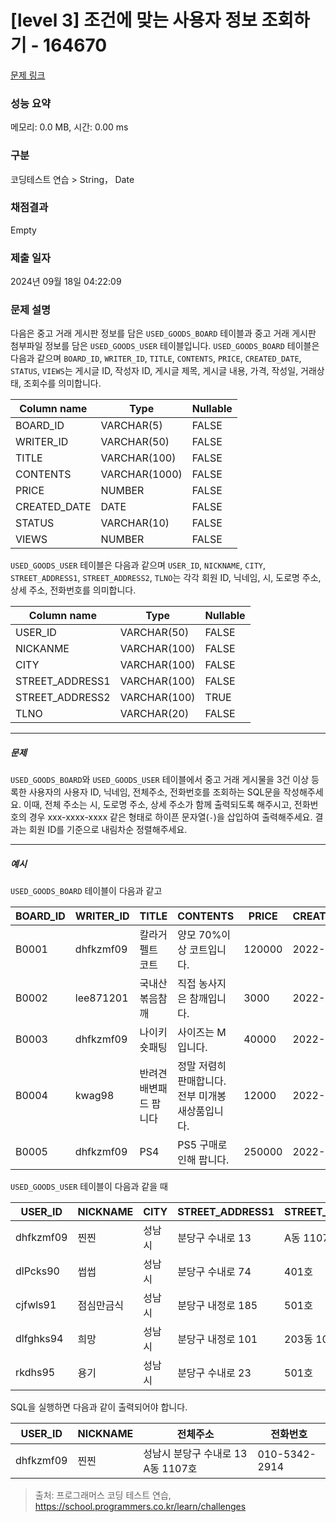 # [level 3] 조건에 맞는 사용자 정보 조회하기 - 164670 

[문제 링크](https://school.programmers.co.kr/learn/courses/30/lessons/164670) 

### 성능 요약

메모리: 0.0 MB, 시간: 0.00 ms

### 구분

코딩테스트 연습 > String， Date

### 채점결과

Empty

### 제출 일자

2024년 09월 18일 04:22:09

### 문제 설명

<p style="user-select: auto !important;">다음은 중고 거래 게시판 정보를 담은 <code style="user-select: auto !important;">USED_GOODS_BOARD</code> 테이블과 중고 거래 게시판 첨부파일 정보를 담은 <code style="user-select: auto !important;">USED_GOODS_USER</code> 테이블입니다. <code style="user-select: auto !important;">USED_GOODS_BOARD</code> 테이블은 다음과 같으며 <code style="user-select: auto !important;">BOARD_ID</code>, <code style="user-select: auto !important;">WRITER_ID</code>, <code style="user-select: auto !important;">TITLE</code>, <code style="user-select: auto !important;">CONTENTS</code>, <code style="user-select: auto !important;">PRICE</code>, <code style="user-select: auto !important;">CREATED_DATE</code>, <code style="user-select: auto !important;">STATUS</code>, <code style="user-select: auto !important;">VIEWS</code>는 게시글 ID, 작성자 ID, 게시글 제목, 게시글 내용, 가격, 작성일, 거래상태, 조회수를 의미합니다.</p>
<table class="table" style="user-select: auto !important;">
        <thead style="user-select: auto !important;"><tr style="user-select: auto !important;">
<th style="user-select: auto !important;">Column name</th>
<th style="user-select: auto !important;">Type</th>
<th style="user-select: auto !important;">Nullable</th>
</tr>
</thead>
        <tbody style="user-select: auto !important;"><tr style="user-select: auto !important;">
<td style="user-select: auto !important;">BOARD_ID</td>
<td style="user-select: auto !important;">VARCHAR(5)</td>
<td style="user-select: auto !important;">FALSE</td>
</tr>
<tr style="user-select: auto !important;">
<td style="user-select: auto !important;">WRITER_ID</td>
<td style="user-select: auto !important;">VARCHAR(50)</td>
<td style="user-select: auto !important;">FALSE</td>
</tr>
<tr style="user-select: auto !important;">
<td style="user-select: auto !important;">TITLE</td>
<td style="user-select: auto !important;">VARCHAR(100)</td>
<td style="user-select: auto !important;">FALSE</td>
</tr>
<tr style="user-select: auto !important;">
<td style="user-select: auto !important;">CONTENTS</td>
<td style="user-select: auto !important;">VARCHAR(1000)</td>
<td style="user-select: auto !important;">FALSE</td>
</tr>
<tr style="user-select: auto !important;">
<td style="user-select: auto !important;">PRICE</td>
<td style="user-select: auto !important;">NUMBER</td>
<td style="user-select: auto !important;">FALSE</td>
</tr>
<tr style="user-select: auto !important;">
<td style="user-select: auto !important;">CREATED_DATE</td>
<td style="user-select: auto !important;">DATE</td>
<td style="user-select: auto !important;">FALSE</td>
</tr>
<tr style="user-select: auto !important;">
<td style="user-select: auto !important;">STATUS</td>
<td style="user-select: auto !important;">VARCHAR(10)</td>
<td style="user-select: auto !important;">FALSE</td>
</tr>
<tr style="user-select: auto !important;">
<td style="user-select: auto !important;">VIEWS</td>
<td style="user-select: auto !important;">NUMBER</td>
<td style="user-select: auto !important;">FALSE</td>
</tr>
</tbody>
      </table>
<p style="user-select: auto !important;"><code style="user-select: auto !important;">USED_GOODS_USER</code> 테이블은 다음과 같으며 <code style="user-select: auto !important;">USER_ID</code>, <code style="user-select: auto !important;">NICKNAME</code>, <code style="user-select: auto !important;">CITY</code>, <code style="user-select: auto !important;">STREET_ADDRESS1</code>, <code style="user-select: auto !important;">STREET_ADDRESS2</code>, <code style="user-select: auto !important;">TLNO</code>는 각각 회원 ID, 닉네임, 시, 도로명 주소, 상세 주소, 전화번호를 의미합니다.</p>
<table class="table" style="user-select: auto !important;">
        <thead style="user-select: auto !important;"><tr style="user-select: auto !important;">
<th style="user-select: auto !important;">Column name</th>
<th style="user-select: auto !important;">Type</th>
<th style="user-select: auto !important;">Nullable</th>
</tr>
</thead>
        <tbody style="user-select: auto !important;"><tr style="user-select: auto !important;">
<td style="user-select: auto !important;">USER_ID</td>
<td style="user-select: auto !important;">VARCHAR(50)</td>
<td style="user-select: auto !important;">FALSE</td>
</tr>
<tr style="user-select: auto !important;">
<td style="user-select: auto !important;">NICKANME</td>
<td style="user-select: auto !important;">VARCHAR(100)</td>
<td style="user-select: auto !important;">FALSE</td>
</tr>
<tr style="user-select: auto !important;">
<td style="user-select: auto !important;">CITY</td>
<td style="user-select: auto !important;">VARCHAR(100)</td>
<td style="user-select: auto !important;">FALSE</td>
</tr>
<tr style="user-select: auto !important;">
<td style="user-select: auto !important;">STREET_ADDRESS1</td>
<td style="user-select: auto !important;">VARCHAR(100)</td>
<td style="user-select: auto !important;">FALSE</td>
</tr>
<tr style="user-select: auto !important;">
<td style="user-select: auto !important;">STREET_ADDRESS2</td>
<td style="user-select: auto !important;">VARCHAR(100)</td>
<td style="user-select: auto !important;">TRUE</td>
</tr>
<tr style="user-select: auto !important;">
<td style="user-select: auto !important;">TLNO</td>
<td style="user-select: auto !important;">VARCHAR(20)</td>
<td style="user-select: auto !important;">FALSE</td>
</tr>
</tbody>
      </table>
<hr style="user-select: auto !important;">

<h5 style="user-select: auto !important;">문제</h5>

<p style="user-select: auto !important;"><code style="user-select: auto !important;">USED_GOODS_BOARD</code>와 <code style="user-select: auto !important;">USED_GOODS_USER</code> 테이블에서 중고 거래 게시물을 3건 이상 등록한 사용자의 사용자 ID, 닉네임, 전체주소, 전화번호를 조회하는 SQL문을 작성해주세요. 이때, 전체 주소는 시, 도로명 주소, 상세 주소가 함께 출력되도록 해주시고, 전화번호의 경우 xxx-xxxx-xxxx 같은 형태로 하이픈 문자열(<code style="user-select: auto !important;">-</code>)을 삽입하여 출력해주세요. 결과는 회원 ID를 기준으로 내림차순 정렬해주세요. </p>

<hr style="user-select: auto !important;">

<h5 style="user-select: auto !important;">예시</h5>

<p style="user-select: auto !important;"><code style="user-select: auto !important;">USED_GOODS_BOARD</code> 테이블이 다음과 같고</p>
<table class="table" style="user-select: auto !important;">
        <thead style="user-select: auto !important;"><tr style="user-select: auto !important;">
<th style="user-select: auto !important;">BOARD_ID</th>
<th style="user-select: auto !important;">WRITER_ID</th>
<th style="user-select: auto !important;">TITLE</th>
<th style="user-select: auto !important;">CONTENTS</th>
<th style="user-select: auto !important;">PRICE</th>
<th style="user-select: auto !important;">CREATED_DATE</th>
<th style="user-select: auto !important;">STATUS</th>
<th style="user-select: auto !important;">VIEWS</th>
</tr>
</thead>
        <tbody style="user-select: auto !important;"><tr style="user-select: auto !important;">
<td style="user-select: auto !important;">B0001</td>
<td style="user-select: auto !important;">dhfkzmf09</td>
<td style="user-select: auto !important;">칼라거펠트 코트</td>
<td style="user-select: auto !important;">양모 70%이상 코트입니다.</td>
<td style="user-select: auto !important;">120000</td>
<td style="user-select: auto !important;">2022-10-14</td>
<td style="user-select: auto !important;">DONE</td>
<td style="user-select: auto !important;">104</td>
</tr>
<tr style="user-select: auto !important;">
<td style="user-select: auto !important;">B0002</td>
<td style="user-select: auto !important;">lee871201</td>
<td style="user-select: auto !important;">국내산 볶음참깨</td>
<td style="user-select: auto !important;">직접 농사지은 참깨입니다.</td>
<td style="user-select: auto !important;">3000</td>
<td style="user-select: auto !important;">2022-10-02</td>
<td style="user-select: auto !important;">DONE</td>
<td style="user-select: auto !important;">121</td>
</tr>
<tr style="user-select: auto !important;">
<td style="user-select: auto !important;">B0003</td>
<td style="user-select: auto !important;">dhfkzmf09</td>
<td style="user-select: auto !important;">나이키 숏패팅</td>
<td style="user-select: auto !important;">사이즈는 M입니다.</td>
<td style="user-select: auto !important;">40000</td>
<td style="user-select: auto !important;">2022-10-17</td>
<td style="user-select: auto !important;">DONE</td>
<td style="user-select: auto !important;">98</td>
</tr>
<tr style="user-select: auto !important;">
<td style="user-select: auto !important;">B0004</td>
<td style="user-select: auto !important;">kwag98</td>
<td style="user-select: auto !important;">반려견 배변패드 팝니다</td>
<td style="user-select: auto !important;">정말 저렴히 판매합니다. 전부 미개봉 새상품입니다.</td>
<td style="user-select: auto !important;">12000</td>
<td style="user-select: auto !important;">2022-10-01</td>
<td style="user-select: auto !important;">DONE</td>
<td style="user-select: auto !important;">250</td>
</tr>
<tr style="user-select: auto !important;">
<td style="user-select: auto !important;">B0005</td>
<td style="user-select: auto !important;">dhfkzmf09</td>
<td style="user-select: auto !important;">PS4</td>
<td style="user-select: auto !important;">PS5 구매로인해 팝니다.</td>
<td style="user-select: auto !important;">250000</td>
<td style="user-select: auto !important;">2022-11-03</td>
<td style="user-select: auto !important;">DONE</td>
<td style="user-select: auto !important;">111</td>
</tr>
</tbody>
      </table>
<p style="user-select: auto !important;"><code style="user-select: auto !important;">USED_GOODS_USER</code> 테이블이 다음과 같을 때</p>
<table class="table" style="user-select: auto !important;">
        <thead style="user-select: auto !important;"><tr style="user-select: auto !important;">
<th style="user-select: auto !important;">USER_ID</th>
<th style="user-select: auto !important;">NICKNAME</th>
<th style="user-select: auto !important;">CITY</th>
<th style="user-select: auto !important;">STREET_ADDRESS1</th>
<th style="user-select: auto !important;">STREET_ADDRESS2</th>
<th style="user-select: auto !important;">TLNO</th>
</tr>
</thead>
        <tbody style="user-select: auto !important;"><tr style="user-select: auto !important;">
<td style="user-select: auto !important;">dhfkzmf09</td>
<td style="user-select: auto !important;">찐찐</td>
<td style="user-select: auto !important;">성남시</td>
<td style="user-select: auto !important;">분당구 수내로 13</td>
<td style="user-select: auto !important;">A동 1107호</td>
<td style="user-select: auto !important;">01053422914</td>
</tr>
<tr style="user-select: auto !important;">
<td style="user-select: auto !important;">dlPcks90</td>
<td style="user-select: auto !important;">썹썹</td>
<td style="user-select: auto !important;">성남시</td>
<td style="user-select: auto !important;">분당구 수내로 74</td>
<td style="user-select: auto !important;">401호</td>
<td style="user-select: auto !important;">01034573944</td>
</tr>
<tr style="user-select: auto !important;">
<td style="user-select: auto !important;">cjfwls91</td>
<td style="user-select: auto !important;">점심만금식</td>
<td style="user-select: auto !important;">성남시</td>
<td style="user-select: auto !important;">분당구 내정로 185</td>
<td style="user-select: auto !important;">501호</td>
<td style="user-select: auto !important;">01036344964</td>
</tr>
<tr style="user-select: auto !important;">
<td style="user-select: auto !important;">dlfghks94</td>
<td style="user-select: auto !important;">희망</td>
<td style="user-select: auto !important;">성남시</td>
<td style="user-select: auto !important;">분당구 내정로 101</td>
<td style="user-select: auto !important;">203동 102호</td>
<td style="user-select: auto !important;">01032634154</td>
</tr>
<tr style="user-select: auto !important;">
<td style="user-select: auto !important;">rkdhs95</td>
<td style="user-select: auto !important;">용기</td>
<td style="user-select: auto !important;">성남시</td>
<td style="user-select: auto !important;">분당구 수내로 23</td>
<td style="user-select: auto !important;">501호</td>
<td style="user-select: auto !important;">01074564564</td>
</tr>
</tbody>
      </table>
<p style="user-select: auto !important;">SQL을 실행하면 다음과 같이 출력되어야 합니다.</p>
<table class="table" style="user-select: auto !important;">
        <thead style="user-select: auto !important;"><tr style="user-select: auto !important;">
<th style="user-select: auto !important;">USER_ID</th>
<th style="user-select: auto !important;">NICKNAME</th>
<th style="user-select: auto !important;">전체주소</th>
<th style="user-select: auto !important;">전화번호</th>
</tr>
</thead>
        <tbody style="user-select: auto !important;"><tr style="user-select: auto !important;">
<td style="user-select: auto !important;">dhfkzmf09</td>
<td style="user-select: auto !important;">찐찐</td>
<td style="user-select: auto !important;">성남시 분당구 수내로 13 A동 1107호</td>
<td style="user-select: auto !important;">010-5342-2914</td>
</tr>
</tbody>
      </table>

> 출처: 프로그래머스 코딩 테스트 연습, https://school.programmers.co.kr/learn/challenges